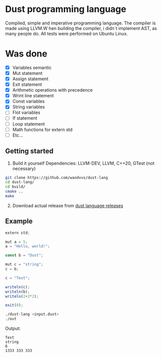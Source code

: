 # Dust programming language
Сompiled, simple and imperative programming language.
The compiler is made using LLVM.W hen building the compiler, i didn`t implement AST, as many people do.
All tests were performed on Ubuntu Linux.

# Was done
- [x] Variables semantic
- [x] Mut statement
- [x] Assign statement
- [x] Exit statement
- [x] Arithmetic operations with precedence
- [X] Wrint line statement
- [X] Const variables
- [X] String variables
- [ ] Flot variables
- [ ] If statement
- [ ] Loop statement
- [ ] Math functions for extern std
- [ ] Etc...

## Getting started
1. Build it yourself
Dependencies: LLVM-DEV, LLVM, C++20, GTest (not necessary)
```bash
git clone https://github.com/wandvvs/dust-lang
cd dust-lang/
cd build/
cmake ..
make
```
2. Download actual release from [dust language releases](https://github.com/wandvvs/dust-lang/releases/tag/dust_lang2) 

## Example
```js
extern std;

mut a = 5;
a = "Hello, world!";

const b = "Dust";

mut c = "string";
c = b;

c = "Test";

writeln(c);
writeln(b);
writeln(2+2*2);

exit(0);
```

```bash
./dust-lang <input.dust>
./out
```

Output:
```
Test
string
6
1333 333 333
```

